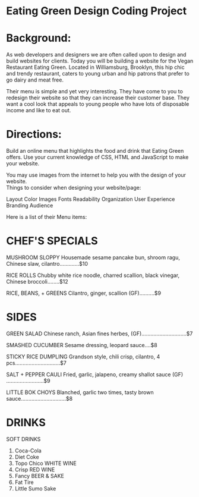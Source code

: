 # Eating Green Design Coding Project

# Background:
As web developers and designers we are often called upon to design and build websites for clients.  Today you will be building a website for the Vegan Restaurant Eating Green.  Located in Williamsburg, Brooklyn, this hip chic and trendy restaurant, caters to young urban and hip patrons that prefer to go dairy and meat free.

Their menu is simple and yet very interesting.   They have come to you to redesign their website so that they can increase their customer base.  They want a cool look that appeals to young people who have lots of disposable income and like to eat out. 

# Directions:
Build an online menu that highlights the food and drink that Eating Green offers.  Use your current knowledge of CSS, HTML and JavaScript to make your website.

You may use images from the internet to help you with the design of your website.  
Things to consider when designing your website/page:

Layout
Color
Images
Fonts
Readability
Organization
User Experience
Branding
Audience


Here is a list of their Menu items:

# CHEF'S SPECIALS
MUSHROOM SLOPPY
Housemade sesame pancake bun, shroom ragu, Chinese slaw, cilantro.............$10

RICE ROLLS
Chubby white rice noodle, charred scallion, black vinegar, Chinese broccoli........$12

RICE, BEANS, + GREENS
Cilantro, ginger, scallion (GF)..........$9

# SIDES
GREEN SALAD
Chinese ranch, Asian fines herbes, (GF)..............................$7

SMASHED CUCUMBER
Sesame dressing, leopard sauce....$8

STICKY RICE DUMPLING
Grandson style, chili crisp, cilantro,     4 pcs..............................$7

SALT + PEPPER CAULI
Fried, garlic, jalapeno, creamy shallot sauce (GF) .........................$9

LITTLE BOK CHOYS
Blanched, garlic two times, tasty brown sauce..............................$8

# DRINKS
SOFT DRINKS
 1. Coca-Cola
 2. Diet Coke
 3. Topo Chico
WHITE WINE
 1. Crisp
RED WINE
 1. Fancy
BEER & SAKE
 1. Fat Tire
 2. Little Sumo Sake

